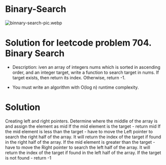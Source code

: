# Binary-Search

![binnary-search-pic.webp](https://media.geeksforgeeks.org/wp-content/uploads/20240506155201/binnary-search-.webp)

# Solution for leetcode  problem 704. Binary Search
  - Description: iven an array of integers nums which is sorted in ascending order, and an integer target, write a function to search target in nums. If target exists, then return its index. Otherwise, return       -1.

  - You must write an algorithm with O(log n) runtime complexity.

# Solution 
Creating left and right pointers.
Determine where the middle of the array is and assign the element as mid
If the mid element is the target - return mid
If the mid element is less than the target - have to move the Left pointer to search the right half of the array. It will return the index of the target if found in the right half of the array.
If the mid element is greater than the target - have to move the Right pointer to search the left half of the array. It will return the index of the target if found in the left half of the array.
If the target is not found - return -1
